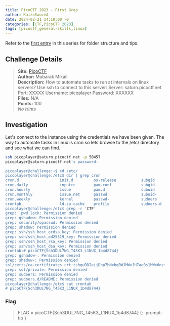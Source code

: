 ```yaml
---
title: PicoCTF 2023 - First Grep
author: KaizoSauceA
date: 2024-02-21 14:10:00 -0
categories: [CTF,PicoCTF 2023]
tags: [picoctf_general-skills,linux]
---
```


Refer to the [first entry](../picoctf2021-obedient_cat) in this series for folder structure and tips.

## Challenge Details

> **Site:** [PicoCTF](https://play.picoctf.org/)  
> **Author:** Mubarak Mikail  
> **Description:** How to automate tasks to run at intervals on linux servers? Use ssh to connect to this server: Server: saturn.picoctf.net
Port: XXXXX
Username: picoplayer 
Password: XXXXXX  
> **Files:** N/A  
> **Points:** 100  
> *No Hints*

## Investigation

Let's connect to the instance using the credentials we have been given. The way to automate tasks in linux is cron so lets browse to the /etc/ directory and see what we can find.

```bash
ssh picoplayer@saturn.picoctf.net -p 50457
picoplayer@saturn.picoctf.net's password: 

picoplayer@challenge:~$ cd /etc/
picoplayer@challenge:/etc$ dir | grep cron
cron.d                  init.d         os-release           subgid
cron.daily              inputrc        pam.conf             subgid-
cron.hourly             issue          pam.d                subuid
cron.monthly            issue.net      passwd               subuid-
cron.weekly             kernel         passwd-              sudoers
crontab                 ld.so.cache    profile              sudoers.d
picoplayer@challenge:/etc$ grep -r 'CTF'
grep: .pwd.lock: Permission denied
grep: gshadow: Permission denied
grep: security/opasswd: Permission denied
grep: shadow: Permission denied
grep: ssh/ssh_host_ecdsa_key: Permission denied
grep: ssh/ssh_host_ed25519_key: Permission denied
grep: ssh/ssh_host_rsa_key: Permission denied
grep: ssh/ssh_host_dsa_key: Permission denied
crontab:# picoCTF{Sch3DUL7NG_T45K3_L1NUX_1b4d8744}
grep: gshadow-: Permission denied
grep: shadow-: Permission denied
ssl/certs/ca-certificates.crt:tshquDDIajjDbp7hNxbqBWJMWxJH7ae0s1hWx0nzfxJoCTFx8G34Tkf71oXuxVhA
grep: ssl/private: Permission denied
grep: sudoers: Permission denied
grep: sudoers.d/README: Permission denied
picoplayer@challenge:/etc$ cat crontab
# picoCTF{Sch3DUL7NG_T45K3_L1NUX_1b4d8744}
```

### Flag

> FLAG = picoCTF{Sch3DUL7NG_T45K3_L1NUX_1b4d8744}
{: .prompt-tip }